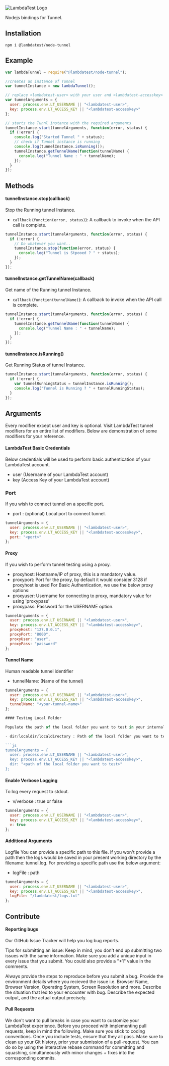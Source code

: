 ![LambdaTest Logo](https://www.lambdatest.com/static/images/logo.svg)

Nodejs bindings for Tunnel.

## Installation

```
npm i @lambdatest/node-tunnel
```

## Example

```js
var lambdaTunnel = require("@lambdatest/node-tunnel");

//creates an instance of Tunnel
var tunnelInstance = new lambdaTunnel();

// replace <lambdatest-user> with your user and <lambdatest-accesskey> with your key.
var tunnelArguments = {
  user: process.env.LT_USERNAME || "<lambdatest-user>",
  key: process.env.LT_ACCESS_KEY || "<lambdatest-accesskey>"
};

// starts the Tunnl instance with the required arguments
tunnelInstance.start(tunnelArguments, function(error, status) {
  if (!error) {
    console.log("Started Tunnel " + status);
    // check if Tunnel instance is running
    console.log(tunnelInstance.isRunning());
    tunnelInstance.getTunnelName(function(tunnelName) {
      console.log("Tunnel Name : " + tunnelName);
    });
  }
});
```

## Methods

#### tunnelInstance.stop(callback)

Stop the Running tunnel Instance.

- `callback` (`function(error, status)`): A callback to invoke when the API call is
  complete.

```js
tunnelInstance.start(tunnelArguments, function(error, status) {
  if (!error) {
    // Do whatever you want..
    tunnelInstance.stop(function(error, status) {
      console.log("Tunnel is Stpooed ? " + status);
    });
  }
});
```

#### tunnelInstance.getTunnelName(callback)

Get name of the Running tunnel Instance.

- `callback` (`function(tunnelName)`): A callback to invoke when the API call is
  complete.

```js
tunnelInstance.start(tunnelArguments, function(error, status) {
  if (!error) {
    tunnelInstance.getTunnelName(function(tunnelName) {
      console.log("Tunnel Name : " + tunnelName);
    });
  }
});
```

#### tunnelInstance.isRunning()

Get Running Status of tunnel Instance.

```js
tunnelInstance.start(tunnelArguments, function(error, status) {
  if (!error) {
    var tunnelRunningStatus = tunnelInstance.isRunning();
    console.log("Tunnel is Running ? " + tunnelRunningStatus);
  }
});
```

## Arguments

Every modifier except user and key is optional. Visit LambdaTest tunnel modifiers for an entire list of modifiers. Below are demonstration of some modifiers for your reference.

#### LambdaTest Basic Credentials

Below credentials will be used to perform basic authentication of your LambdaTest account.

- user (Username of your LambdaTest account)
- key (Access Key of your LambdaTest account)

### Port

If you wish to connect tunnel on a specific port.

- port : (optional) Local port to connect tunnel.

```js
tunnelArguments = {
  user: process.env.LT_USERNAME || "<lambdatest-user>",
  key: process.env.LT_ACCESS_KEY || "<lambdatest-accesskey>",
  port: "<port>"
};
```

#### Proxy

If you wish to perform tunnel testing using a proxy.

- proxyhost: Hostname/IP of proxy, this is a mandatory value.
- proxyport: Port for the proxy, by default it would consider 3128 if proxyhost is used For Basic Authentication, we use the below proxy options:
- proxyuser: Username for connecting to proxy, mandatory value for using 'proxypass'
- proxypass: Password for the USERNAME option.

```js
tunnelArguments = {
  user: process.env.LT_USERNAME || "<lambdatest-user>",
  key: process.env.LT_ACCESS_KEY || "<lambdatest-accesskey>",
  proxyHost: "127.0.0.1",
  proxyPort: "8000",
  proxyUser: "user",
  proxyPass: "password"
};
```

#### Tunnel Name

Human readable tunnel identifier

- tunnelName: (Name of the tunnel)

````js
tunnelArguments = {
  user: process.env.LT_USERNAME || "<lambdatest-user>",
  key: process.env.LT_ACCESS_KEY || "<lambdatest-accesskey>",
  tunnelName: "<your-tunnel-name>"
};

#### Testing Local Folder

Populate the path of the local folder you want to test in your internal server as a value in the below modifier.

- dir/localdir/localdirectory : Path of the local folder you want to test

```js
tunnelArguments = {
  user: process.env.LT_USERNAME || "<lambdatest-user>",
  key: process.env.LT_ACCESS_KEY || "<lambdatest-accesskey>",
  dir: "<path of the local folder you want to test>"
};
````

#### Enable Verbose Logging

To log every request to stdout.

- v/verbose : true or false

```js
tunnelArguments = {
  user: process.env.LT_USERNAME || "<lambdatest-user>",
  key: process.env.LT_ACCESS_KEY || "<lambdatest-accesskey>",
  v: true
};
```

#### Additional Arguments

Logfile
You can provide a specific path to this file. If you won't provide a path then the logs would be saved in your present working directory by the filename: tunnel.log. For providing a specific path use the below argument:

- logFile : path

```js
tunnelArguments = {
  user: process.env.LT_USERNAME || "<lambdatest-user>",
  key: process.env.LT_ACCESS_KEY || "<lambdatest-accesskey>",
  logFile: "/lambdatest/logs.txt"
};
```

## Contribute

#### Reporting bugs

Our GitHub Issue Tracker will help you log bug reports.

Tips for submitting an issue:
Keep in mind, you don't end up submitting two issues with the same information. Make sure you add a unique input in every issue that you submit. You could also provide a "+1" value in the comments.

Always provide the steps to reproduce before you submit a bug.
Provide the environment details where you recieved the issue i.e. Browser Name, Browser Version, Operating System, Screen Resolution and more.
Describe the situation that led to your encounter with bug.
Describe the expected output, and the actual output precisely.

#### Pull Requests

We don't want to pull breaks in case you want to customize your LambdaTest experience. Before you proceed with implementing pull requests, keep in mind the following.
Make sure you stick to coding conventions.
Once you include tests, ensure that they all pass.
Make sure to clean up your Git history, prior your submission of a pull-request. You can do so by using the interactive rebase command for committing and squashing, simultaneously with minor changes + fixes into the corresponding commits.
